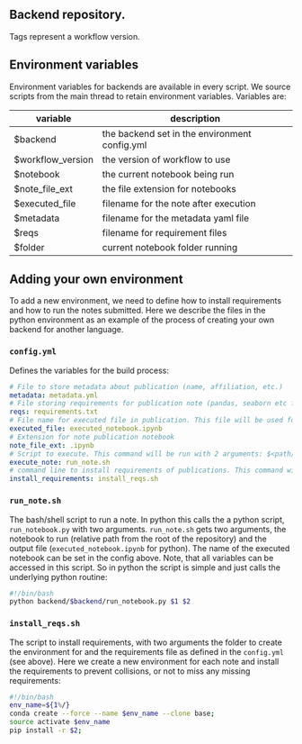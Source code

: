 ## Backend repository.
Tags represent a workflow version. 

## Environment variables
Environment variables for backends are available in every script. We source scripts from the main thread to retain environment variables. Variables are:

| variable | description |
|----------|-------------|
| $backend | the backend set in the environment config.yml |
| $workflow_version | the version of workflow to use |
| $notebook | the current notebook being run |
| $note_file_ext | the file extension for notebooks |
| $executed_file | filename for the note after execution |
| $metadata | filename for the metadata yaml file |
| $reqs | filename for requirement files |
| $folder | current notebook folder running |


## Adding your own environment

To add a new environment, we need to define how to install requirements and how to run the notes submitted. Here we describe the files in the python environment as an example of the process of creating your own backend for another language.

### `config.yml`
Defines the variables for the build process:

```yaml
# File to store metadata about publication (name, affiliation, etc.)
metadata: metadata.yml
# File storing requirements for publication note (pandas, seaborn etc for python notebooks)
reqs: requirements.txt
# File name for executed file in publication. This file will be used for DOI .upload 
executed_file: executed_notebook.ipynb
# Extension for note publication notebook
note_file_ext: .ipynb
# Script to execute. This command will be run with 2 arguments: $<path/to/publication/note> $<path/to/publication/executed_file>
execute_note: run_note.sh
# command line to install requirements of publications. This command will be run with arguments: $<path/to/publication $<path/to/publication/requirements.txt>
install_requirements: install_reqs.sh
```

### `run_note.sh`
The bash/shell script to run a note. In python this calls the a python script, `run_notebook.py` with two arguments. `run_note.sh` gets two arguments, the notebook to run (relative path from the root of the repository) and the output file (`executed_notebook.ipynb` for python). The name of the executed notebook can be set in the config above. Note, that all variables can be accessed in this script. So in python the script is simple and just calls the underlying python routine:

```bash
#!/bin/bash
python backend/$backend/run_notebook.py $1 $2
```

### `install_reqs.sh`
The script to install requirements, with two arguments the folder to create the environment for and the requirements file as defined in the `config.yml` (see above). Here we create a new environment for each note and install the requirements to prevent collisions, or not to miss any missing requirements:

```bash
#!/bin/bash
env_name=${1%/}
conda create --force --name $env_name --clone base;
source activate $env_name
pip install -r $2;
```